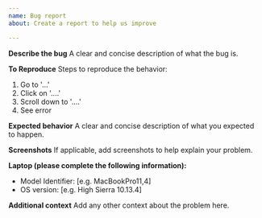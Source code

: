 ```yaml
---
name: Bug report
about: Create a report to help us improve

---
```


**Describe the bug**
A clear and concise description of what the bug is.

**To Reproduce**
Steps to reproduce the behavior:
1. Go to '...'
2. Click on '....'
3. Scroll down to '....'
4. See error

**Expected behavior**
A clear and concise description of what you expected to happen.

**Screenshots**
If applicable, add screenshots to help explain your problem.

**Laptop (please complete the following information):**
- Model Identifier: [e.g. MacBookPro11,4]
 - OS version: [e.g. High Sierra 10.13.4]

**Additional context**
Add any other context about the problem here.
